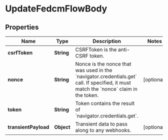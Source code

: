 

# UpdateFedcmFlowBody


## Properties

| Name | Type | Description | Notes |
|------------ | ------------- | ------------- | -------------|
|**csrfToken** | **String** | CSRFToken is the anti-CSRF token. |  |
|**nonce** | **String** | Nonce is the nonce that was used in the &#x60;navigator.credentials.get&#x60; call. If specified, it must match the &#x60;nonce&#x60; claim in the token. |  [optional] |
|**token** | **String** | Token contains the result of &#x60;navigator.credentials.get&#x60;. |  |
|**transientPayload** | **Object** | Transient data to pass along to any webhooks. |  [optional] |



